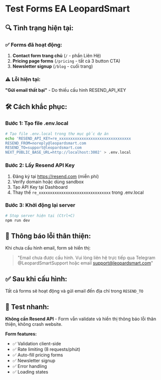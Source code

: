 # Test Forms EA LeopardSmart

## 🔍 Tình trạng hiện tại:

### ✅ Forms đã hoạt động:

1. **Contact form trang chủ** (`/` - phần Liên Hệ)
2. **Pricing page forms** (`/pricing` - tất cả 3 button CTA)  
3. **Newsletter signup** (`/blog` - cuối trang)

### ⚠️ Lỗi hiện tại:

**"Gửi email thất bại"** - Do thiếu cấu hình RESEND_API_KEY

## 🛠️ Cách khắc phục:

### Bước 1: Tạo file .env.local
```bash
# Tạo file .env.local trong thư mục gốc dự án
echo 'RESEND_API_KEY=re_xxxxxxxxxxxxxxxxxxxxxxxxxxxxxxxx
RESEND_FROM=noreply@leopardsmart.com  
RESEND_TO=support@leopardsmart.com
NEXT_PUBLIC_BASE_URL=http://localhost:3002' > .env.local
```

### Bước 2: Lấy Resend API Key
1. Đăng ký tại https://resend.com (miễn phí)
2. Verify domain hoặc dùng sandbox
3. Tạo API Key tại Dashboard
4. Thay thế `re_xxxxxxxxxxxxxxxxxxxxxxxxxxxxxxxx` trong .env.local

### Bước 3: Khởi động lại server
```bash
# Stop server hiện tại (Ctrl+C)
npm run dev
```

## 📧 Thông báo lỗi thân thiện:

Khi chưa cấu hình email, form sẽ hiển thị:
> "Email chưa được cấu hình. Vui lòng liên hệ trực tiếp qua Telegram @LeopardSmartSupport hoặc email support@leopardsmart.com"

## ✅ Sau khi cấu hình:

Tất cả forms sẽ hoạt động và gửi email đến địa chỉ trong `RESEND_TO`

## 🧪 Test nhanh:

**Không cần Resend API** - Form vẫn validate và hiển thị thông báo lỗi thân thiện, không crash website.

**Form features:**
- ✅ Validation client-side
- ✅ Rate limiting (8 requests/phút)  
- ✅ Auto-fill pricing forms
- ✅ Newsletter signup
- ✅ Error handling
- ✅ Loading states




